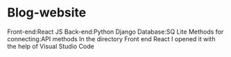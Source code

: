 # Blog-website
Front-end:React JS
Back-end:Python Django
Database:SQ Lite
Methods for connecting:API methods
In the directory Front end React I opened it with the help of Visual Studio Code
